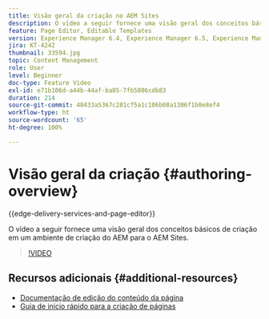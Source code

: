 ```yaml
---
title: Visão geral da criação no AEM Sites
description: O vídeo a seguir fornece uma visão geral dos conceitos básicos de criação em um ambiente de criação do AEM. Ele usa o console do Sites como base.
feature: Page Editor, Editable Templates
version: Experience Manager 6.4, Experience Manager 6.5, Experience Manager as a Cloud Service
jira: KT-4242
thumbnail: 33594.jpg
topic: Content Management
role: User
level: Beginner
doc-type: Feature Video
exl-id: e71b106d-a44b-44af-ba85-7fb5806cdb83
duration: 214
source-git-commit: 48433a5367c281cf5a1c106b08a1306f1b0e8ef4
workflow-type: ht
source-wordcount: '65'
ht-degree: 100%

---
```


# Visão geral da criação {#authoring-overview}

{{edge-delivery-services-and-page-editor}}

O vídeo a seguir fornece uma visão geral dos conceitos básicos de criação em um ambiente de criação do AEM para o AEM Sites.

>[!VIDEO](https://video.tv.adobe.com/v/33594?quality=12&learn=on)

## Recursos adicionais {#additional-resources}

* [Documentação de edição do conteúdo da página](https://experienceleague.adobe.com/docs/experience-manager-cloud-service/sites/authoring/fundamentals/editing-content.html?lang=pt-BR)
* [Guia de início rápido para a criação de páginas](https://experienceleague.adobe.com/docs/experience-manager-cloud-service/sites/authoring/getting-started/quick-start.html?lang=pt-BR)
